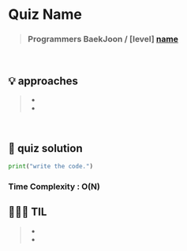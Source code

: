 # Quiz Name
> ### Programmers BaekJoon / [level] <a href = ""> name </a>

<br>

## 💡 approaches
>  - 
>  - 

<br>

## 🔑 quiz solution

```py
print("write the code.")
```
### Time Complexity : O(N)
## 👩🏻‍🏫 TIL
>  -
>  -
